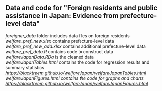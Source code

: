 ## Data and code for "Foreign residents and public assistance in Japan: Evidence from prefecture-level data"
*foreigner_data* folder includes data files on foreign residents <br />
*welfare_pref_new.xlsx* contains prefecture-level data <br />
*welfare_pref_new_add.xlsx* contains additional prefecture-level data <br />
*welfare_pref_data.R* contains code to construct data <br />
*welfareJapanData.RDa* is the cleaned data <br />
*welfareJapanTables.html* contains the code for regression results and summary statistics <br />
*https://blacktreem.github.io/welfareJapan/welfareJapanTables.html* <br />
*welfareJapanFigures.html contains the code for graphs and charts* <br />
*https://blacktreem.github.io/welfareJapan/welfareJapanFigures.html* <br />
